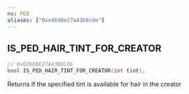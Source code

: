 ```yaml
---
ns: PED
aliases: ["0xed6d8e27a43b8cde"]
---
```

## IS_PED_HAIR_TINT_FOR_CREATOR

```c
// 0xED6D8E27A43B8CDE
bool IS_PED_HAIR_TINT_FOR_CREATOR(int tint);
```

Returns if the specified tint is available for hair in the creator

